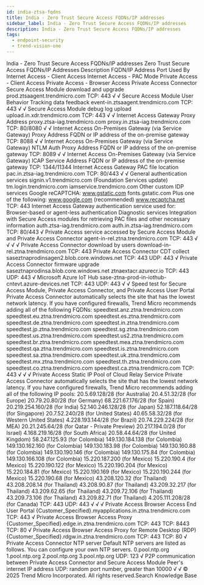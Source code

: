 ```yaml
---
id: india-ztsa-fqdns
title: India - Zero Trust Secure Access FQDNs/IP addresses
sidebar_label: India - Zero Trust Secure Access FQDNs/IP addresses
description: India - Zero Trust Secure Access FQDNs/IP addresses
tags:
  - endpoint-security
  - trend-vision-one
---
```


 India - Zero Trust Secure Access FQDNs/IP addresses Zero Trust Secure Access FQDNs/IP Addresses Description FQDN/IP Address Port Used By Internet Access - Client Access Internet Access - PAC Mode Private Access - Client Access Private Access - Browser Access Private Access Connector Secure Access Module download and upgrade prod.ztsaagent.trendmicro.com TCP: 443 √ √ Secure Access Module User Behavior Tracking data feedback event-in.ztsaagent.trendmicro.com TCP: 443 √ √ Secure Access Module debug log upload upload.in.xdr.trendmicro.com TCP: 443 √ √ Internet Access Gateway Proxy Address proxy.ztsa-iag.trendmicro.com proxy.in.ztsa-iag.trendmicro.com TCP: 80/8080 √ √ Internet Access On-Premises Gateway (via Service Gateway) Proxy Address FQDN or IP address of the on-premise gateway TCP: 8088 √ √ Internet Access On-Premises Gateway (via Service Gateway) NTLM Auth Proxy Address FQDN or IP address of the on-premise gateway TCP: 8089 √ √ Internet Access On-Premises Gateway (via Service Gateway) ICAP Service Address FQDN or IP address of the on-premise gateway TCP: 1344/11344 Internet Access Gateway PAC file location pac.in.ztsa-iag.trendmicro.com TCP: 80/443 √ √ General authentication services signin.v1.trendmicro.com (Foundation Services update) tm.login.trendmicro.com iamservice.trendmicro.com Other custom IDP services Google reCAPTCHA: www.gstatic.com fonts.gstatic.com Plus one of the following: www.google.com (recommended) www.recaptcha.net TCP: 443 Internet Access Gateway authentication service used for: Browser-based or agent-less authentication Diagnostic services Integration with Secure Access modules for retrieving PAC files and other necessary information auth.ztsa-iag.trendmicro.com auth.in.ztsa-iag.trendmicro.com TCP: 80/443 √ Private Access service accessed by Secure Access Module and Private Access Connector agent-in-rel.ztna.trendmicro.com TCP: 443 √ √ √ √ Private Access Connector download by users download-in-rel.ztna.trendmicro.com TCP: 443 Private Access Connector CDT collect saseztnaprodinsagen2.blob.core.windows.net TCP: 443 UDP: 443 √ Private Access Connector firmware upgrade saseztnaprodinsa.blob.core.windows.net ztnaextacr.azurecr.io TCP: 443 UDP: 443 √ Microsoft Azure IoT Hub sase-ztna-prod-in-iothub-cntevt.azure-devices.net TCP: 443 UDP: 443 √ √ Speed test for Secure Access Module, Private Access Connector, and Private Access User Portal Private Access Connector automatically selects the site that has the lowest network latency. If you have configured firewalls, Trend Micro recommends adding all of the following FQDNs: speedtest.anz.ztna.trendmicro.com speedtest.eu.ztna.trendmicro.com speedtest.es.ztna.trendmicro.com speedtest.de.ztna.trendmicro.com speedtest.in.ztna.trendmicro.com speedtest.jp.ztna.trendmicro.com speedtest.sg.ztna.trendmicro.com speedtest.us.ztna.trendmicro.com speedtest.us2.ztna.trendmicro.com speedtest.br.ztna.trendmicro.com speedtest.mea.ztna.trendmicro.com speedtest.qa.ztna.trendmicro.com speedtest.is.ztna.trendmicro.com speedtest.sa.ztna.trendmicro.com speedtest.uk.ztna.trendmicro.com speedtest.mx.ztna.trendmicro.com speedtest.th.ztna.trendmicro.com speedtest.co.ztna.trendmicro.com speedtest.ca.ztna.trendmicro.com TCP: 443 √ √ √ Private Access Static IP Pool of Cloud Relay Service Private Access Connector automatically selects the site that has the lowest network latency. If you have configured firewalls, Trend Micro recommends adding all of the following IP pools: 20.5.69.128/28 (for Australia) 20.4.51.32/28 (for Europe) 20.79.20.80/28 (for Germany) 68.221.67.176/28 (for Spain) 20.219.254.160/28 (for India) 52.140.246.128/28 (for Japan) 52.187.118.64/28 (for Singapore) 20.7.52.240/28 (for United States) 40.65.58.32/28 (for Western United States) 4.228.193.144/28 (for Brazil) 20.74.229.224/28 (for MEA) 20.21.245.64/28 (for Qatar - Private Preview) 20.217.194.0/28 (for Israel) 4.168.219.16/28 (for South Africa) 20.58.44.64/28 (for United Kingdom) 58.247.125.93 (for Colombia) 149.130.184.138 (for Colombia) 149.130.162.160 (for Colombia) 149.130.183.98 (for Colombia) 149.130.160.88 (for Colombia) 149.130.190.146 (for Colombia) 149.130.175.84 (for Colombia) 149.130.166.108 (for Colombia) 15.220.187.200 (for Mexico) 15.220.190.4 (for Mexico) 15.220.190.122 (for Mexico) 15.220.190.204 (for Mexico) 15.220.184.81 (for Mexico) 15.220.190.169 (for Mexico) 15.220.190.244 (for Mexico) 15.220.190.68 (for Mexico) 43.208.120.32 (for Thailand) 43.208.208.14 (for Thailand) 43.208.90.87 (for Thailand) 43.209.32.217 (for Thailand) 43.209.62.65 (for Thailand) 43.209.72.106 (for Thailand) 43.209.73.106 (for Thailand) 43.209.82.71 (for Thailand) 4.205.111.208/28 (for Canada) TCP: 443 UDP: 443 √ √ √ Private Access Browser Access End User Portal {Customer_Specified}.myapplications.in.ztna.trendmicro.com TCP: 443 √ Private Access Browser Access Proxy {Customer_Specified}.edge.in.ztna.trendmicro.com TCP: 443 TCP: 8443 TCP: 80 √ Private Access Browser Access Proxy for Remote Desktop (RDP) {Customer_Specified}.rdgw.in.ztna.trendmicro.com TCP: 443 TCP: 80 √ Private Access Connector NTP server Default NTP servers are listed as follows. You can configure your own NTP servers. 0.pool.ntp.org 1.pool.ntp.org 2.pool.ntp.org 3.pool.ntp.org UDP: 123 √ P2P communication between Private Access Connector and Secure Access Module Peer's internet IP address UDP: random port number, greater than 10000 √ √ © 2025 Trend Micro Incorporated. All rights reserved.Search Knowledge Base